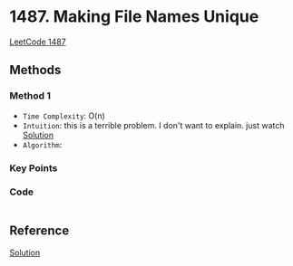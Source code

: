 # 1487. Making File Names Unique

[LeetCode 1487](https://leetcode-cn.com/problems/making-file-names-unique/solution/ru-he-yi-bu-yi-bu-ac-zhe-ge-wen-ti-by-liuyubobobo/)


## Methods

### Method 1
* `Time Complexity`: O(n)
* `Intuition`: this is a terrible problem. I don't want to explain. just watch [Solution](https://leetcode-cn.com/problems/making-file-names-unique/solution/)
* `Algorithm`: 


### Key Points


### Code
```java


```


## Reference
[Solution](https://leetcode-cn.com/problems/making-file-names-unique/solution/)